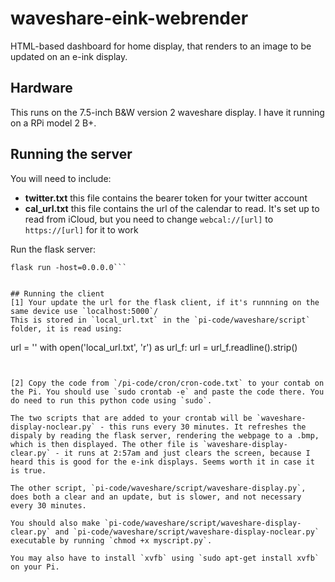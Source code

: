 # waveshare-eink-webrender
HTML-based dashboard for home display, that renders to an image to be updated on an e-ink display. 

## Hardware
This runs on the 7.5-inch B&W version 2 waveshare display. I have it running on a RPi model 2 B+.

## Running the server
You will need to include:
- **twitter.txt** this file contains the bearer token for your twitter account
- **cal_url.txt** this file contains the url of the calendar to read. It's set up to read from iCloud, but you need to change `webcal://[url]` to `https://[url]` for it to work

Run the flask server:
```export FLASK_APP=waveshare.py
flask run -host=0.0.0.0```


## Running the client
[1] Your update the url for the flask client, if it's runnning on the same device use `localhost:5000`/
This is stored in `local_url.txt` in the `pi-code/waveshare/script` folder, it is read using:

```
url = ''
with open('local_url.txt', 'r') as url_f:
    url = url_f.readline().strip()
```


[2] Copy the code from `/pi-code/cron/cron-code.txt` to your contab on the Pi. You should use `sudo crontab -e` and paste the code there. You do need to run this python code using `sudo`.

The two scripts that are added to your crontab will be `waveshare-display-noclear.py` - this runs every 30 minutes. It refreshes the dispaly by reading the flask server, rendering the webpage to a .bmp, which is then displayed. The other file is `waveshare-display-clear.py` - it runs at 2:57am and just clears the screen, because I heard this is good for the e-ink displays. Seems worth it in case it is true. 

The other script, `pi-code/waveshare/script/waveshare-display.py`, does both a clear and an update, but is slower, and not necessary every 30 minutes. 

You should also make `pi-code/waveshare/script/waveshare-display-clear.py` and `pi-code/waveshare/script/waveshare-display-noclear.py` executable by running `chmod +x myscript.py`.

You may also have to install `xvfb` using `sudo apt-get install xvfb` on your Pi. 
